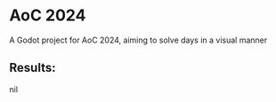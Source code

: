 # AoC 2024 #

A Godot project for AoC 2024, aiming to solve days in a visual manner

## Results: ##

nil
